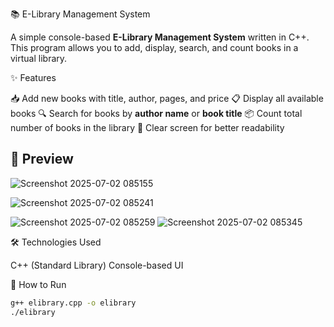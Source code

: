 📚 E-Library Management System

A simple console-based **E-Library Management System** written in C++.  
This program allows you to add, display, search, and count books in a virtual library.

✨ Features

 📥 Add new books with title, author, pages, and price
 📋 Display all available books
 🔍 Search for books by **author name** or **book title**
 📦 Count total number of books in the library
 🧹 Clear screen for better readability

## 📸 Preview
![Screenshot 2025-07-02 085155](https://github.com/user-attachments/assets/4d3c2e79-d6d9-482a-8856-8adbfa39a874)

![Screenshot 2025-07-02 085241](https://github.com/user-attachments/assets/04ea9a6c-2ec4-4eab-968c-a906e09e5aa7)

![Screenshot 2025-07-02 085259](https://github.com/user-attachments/assets/4a182d76-e8be-4cd3-bf16-73748204948d)
![Screenshot 2025-07-02 085345](https://github.com/user-attachments/assets/3e4e7247-f54a-464e-a906-319b8d3f9250)





🛠️ Technologies Used

 C++ (Standard Library)
 Console-based UI

📂 How to Run

```bash
g++ elibrary.cpp -o elibrary
./elibrary
